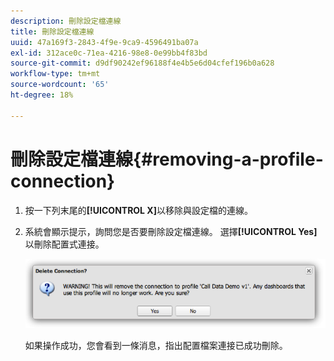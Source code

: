 ```yaml
---
description: 刪除設定檔連線
title: 刪除設定檔連線
uuid: 47a169f3-2843-4f9e-9ca9-4596491ba07a
exl-id: 312ace0c-71ea-4216-98e8-0e99bb4f83bd
source-git-commit: d9df90242ef96188f4e4b5e6d04cfef196b0a628
workflow-type: tm+mt
source-wordcount: '65'
ht-degree: 18%

---
```


# 刪除設定檔連線{#removing-a-profile-connection}

1. 按一下列末尾的&#x200B;**[!UICONTROL X]**&#x200B;以移除與設定檔的連線。
1. 系統會顯示提示，詢問您是否要刪除設定檔連線。 選擇&#x200B;**[!UICONTROL Yes]**&#x200B;以刪除配置式連接。

   ![](assets/delete_connection.png)

   如果操作成功，您會看到一條消息，指出配置檔案連接已成功刪除。
